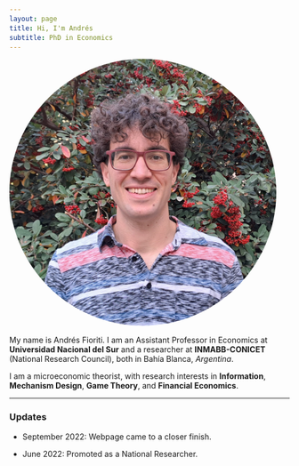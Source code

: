 ```yaml
---
layout: page
title: Hi, I'm Andrés
subtitle: PhD in Economics
---
```


<p align="center">
  <div style="width: 480px; height: 480px; border-radius: 50%; overflow: hidden; display: inline-block; position: relative;">
    <img src="/static/img/Foto-Fioriti-Pagina.jpg" style="width: 100%; height: 100%; position: absolute; top: 50%; left: 50%; transform: translate(-50%, -50%);">
  </div>
</p>

My name is Andrés Fioriti. I am an Assistant Professor in Economics at **Universidad Nacional del Sur** and a researcher at 
**INMABB-CONICET** (National Research Council), both in Bahía Blanca, _Argentina_. 

I am a microeconomic theorist, with research interests in **Information**, **Mechanism Design**, **Game Theory**, and **Financial Economics**.

***

### Updates

- September 2022: Webpage came to a closer finish.

- June 2022: Promoted as a National Researcher.
